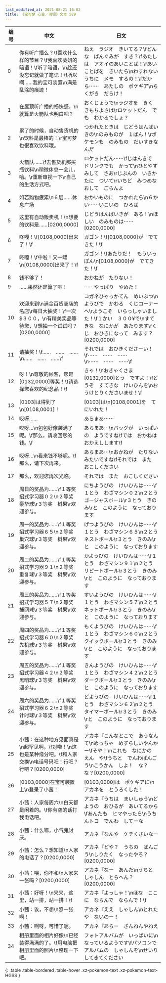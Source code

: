 ```yaml
---
last_modified_at: 2021-08-21 16:02
title: 《宝可梦 心金／魂银》文本 589
---
```

| 编号 | 中文 | 日文 |
| ---- | ---- | ---- |
| 0 | 你有听广播么？\f喜欢什么样的节目？\f我喜欢葵妍的暗语！\f听了暗语，\n趁还没忘记就做了笔记！\f所以啊……我的宝可装置\n满是乱涂的痕迹！ | ねえ　ラジオ　きいてる？\fどんな　ばんぐみが　すき？\fあたしは　アオイのあいことば！\fあいことばを　きいたら\nわすれないうちに　メモ　するの！\fだから⋯⋯　あたしの　ポケギア\nらくがき　だらけ！ |
| 1 | 在屋顶听广播的畅快感，\n就算是火箭队也明白吧？ | おくじょうで\nラジオを　きく　きもちよさは\rロケットだん　でも　わかるでしょ？ |
| 2 | 累了的时候，自动售货机的\n饮料是最棒的！\r宝可梦也很喜欢饮料哦。 | つかれたときは　じどうはんばいきの\nのみものが　１ばん！\rポケモンも　のみもの　だいすきなんだ |
| 3 | 火箭队……\f去售货机那买瓶饮料\n稍微休息一会儿，哈。\r重新审视一下\r自己的生活方式吧。 | ロケットだん⋯⋯\fじはんきで　ドリンクでも　かって\nひとやすみして　さあ\rじぶんの　いきかたに　ついて\rいちど　みつめなおして　ごらんよ |
| 4 | 如若购物疲累\n６层……休息广场 | おかいものに　つかれたら\n６かい⋯⋯いこいの　ひろば |
| 5 | 这里有自动贩卖机！\n想要的饮料是……[0200,0000] | じどうはんばいきが　ある！\nほしい　のみものは⋯⋯[0200,0000] |
| 6 | 咚嘎！\f[0108,0000]出来了！\f | ガゴン！\f[0108,0000]が　でてきた！\f |
| 7 | 咚嘎！\f中啦！又一罐\n[0108,0000]出来了！\f | ガゴン！\fあたりだ！　もういっぽん\n[0108,0000]が　でてきた！\f |
| 8 | 钱不够了！ | おかねが　たりない！ |
| 9 | ……果然还是算了吧！ | ⋯⋯やっぱり　やめた！ |
| 10 | 欢迎来到\n满金百货商店的名店\r每日大抽奖！\f一次$３００，\n有精美奖品等待您，\f想抽一个试试吗？[0200,0000] | コガネひゃっかてん　めいぶつ\nようびで　かわる　くじコーナーへ\rようこそ　いらっしゃいました！\f１かい　３００¥で\nすてきな　なにかが　あたります\fくじ　おひきになって　みます？[0200,0000] |
| 11 | 请抽奖！\f……　……　……\n……　……　……\f | それでは　おひきくださーい！\f⋯⋯　⋯⋯　⋯⋯\n⋯⋯　⋯⋯　⋯⋯\f |
| 12 | 呀！\n尊敬的顾客，您是[0132,0000]等奖！\f请选择您喜欢的纪念品！\f | きゃ！\nおきゃくさま　[0132,0000]とう　ですよ！\fどうぞ　すてきな　けいひんを\nおうけとりくださいませ！\f |
| 13 | [0103]は得到了\n[0108,0001]！ | [0103]は\n[0108,0001]を　てにいれた！ |
| 14 | 哎呀…… | あらまあ⋯⋯ |
| 15 | 哎呀…\n包包好像装满了呢。\f那么，请收回您的钱。\f | あらまあ⋯\nバッグが　いっぱいの　ようですね\fでは　おかねは　おかえしします\f |
| 16 | 哎呀…\n看来钱不够呢。\f那么，请下次再来。 | あらまあ⋯\nおかねが　たりない　みたいですね\fそれでは　また　おこしください |
| 17 | 那么，欢迎您再次光临。 | それでは　また　おこしください |
| 18 | 周日的奖品为……\f１等奖　招式学习器０２\n２等奖　豪华球\r３等奖　树果\r欢迎参与。 | にちようびの　けいひんは⋯⋯\f１とう　わざマシン０２\n２とう　ゴージャスボール\r３とう　きのみ\rと　このように　なっております |
| 19 | 周一的奖品为……\f１等奖　招式学习器６５\n２等奖　巢穴球\r３等奖　树果\r欢迎参与。 | げつようびの　けいひんは⋯⋯\f１とう　わざマシン６５\n２とう　ネストボール\r３とう　きのみ\rと　このように　なっております |
| 20 | 周二的奖品为……\f１等奖　招式学习器９１\n２等奖　重复球\r３等奖　树果\r欢迎参与。 | かようびの　けいひんは⋯⋯\f１とう　わざマシン９１\n２とう　リピートボール\r３とう　きのみ\rと　このように　なっております |
| 21 | 周三的奖品为……\f１等奖　招式学习器５７\n２等奖　捕网球\r３等奖　树果\r欢迎参与。 | すいようびの　けいひんは⋯⋯\f１とう　わざマシン５７\n２とう　ネットボール\r３とう　きのみ\rと　このように　なっております |
| 22 | 周四的奖品为……\f１等奖　招式学习器６０\n２等奖　先机球\r３等奖　树果\r欢迎参与。 | もくようびの　けいひんは⋯⋯\f１とう　わざマシン６０\n２とう　クイックボール\r３とう　きのみ\rと　このように　なっております |
| 23 | 周五的奖品为……\f１等奖　招式学习器４２\n２等奖　黑暗球\r３等奖　树果\r欢迎参与。 | きんようびの　けいひんは⋯⋯\f１とう　わざマシン４２\n２とう　ダークボール\r３とう　きのみ\rと　このように　なっております |
| 24 | 周六的奖品为……\f１等奖　招式学习器６２\n２等奖　计时球\r３等奖　树果\r欢迎参与。 | どようびの　けいひんは⋯⋯\f１とう　わざマシン６２\n２とう　タイマーボール\r３とう　きのみ\rと　このように　なっております |
| 25 | 小茜：在这种地方见面真是\n超罕见啊。\f对啦！\n这也是某种缘分吧。\f和人家交换\n电话号码吧！行吧？行吧？[0200,0000] | アカネ『こんなとこで　あうなんて\nめっちゃ　めずらしいやんかー\fそや！\nこれも　なにかの　えん　や\fうちと　でんわばんごう\nこうかん　しよ！　な？　な？[0200,0000] |
| 26 | [0103,0000]在宝可装置上\n登录了小茜！ | [0103,0000]は　ポケギアに\nアカネを　とうろくした！ |
| 27 | 小茜：人家每周六\n白天都是闲着的。\f你有空的话打我电话吧。 | アカネ『うちは　まいしゅう\nどようの　おひるが　あいてるから\fあんたも　ヒマやったら\nうちんトコ　でんわ　してーな |
| 28 | 小茜：什么嘛，小气鬼讨厌。 | アカネ『なんや　ケチくさいなー |
| 29 | 小茜：怎么？想知道\n人家的电话了？[0200,0000] | アカネ『どや？　うちの　ばんごう\nしりたく　なったやろ？[0200,0000] |
| 30 | 小茜：喂，你不和\n人家来一张吗？[0200,0000] | アカネ『なー　あんた\nうちと　しゃしん　とらへん？[0200,0000] |
| 31 | 小茜：好呀！\n来来，这里，站一排，站一排！\f | アカネ『よっしゃ！\nほな　ここに　ならんで　ならんで！\f |
| 32 | 小茜：诶，不想\n照一张啊！ | アカネ『ええ　しゃしん\nとれたや　ないのー！ |
| 33 | 小茜：啊呀，可惜了呢。 | アカネ『あらー　ざんねんやねえ |
| 34 | 相册里面的相片好像\n已经装得满满的了。\f用电脑把相册里面的照片\n整理一下吧。 | フォトアルバムが　いっぱいに\nなっているようです\fパソコンで　アルバムの　しゃしんを\nせいり　してきてください |
{: .table .table-bordered .table-hover .xz-pokemon-text .xz-pokemon-text-HGSS }